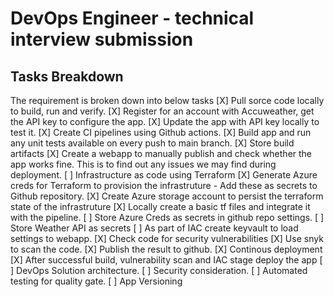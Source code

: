 # DevOps Engineer - technical interview submission

## Tasks Breakdown
The requirement is broken down into below tasks
[X] Pull sorce code locally to build, run and verify.
[X] Register for an account with Accuweather, get the API key to configure the app.
[X] Update the app with API key locally to test it. 
[X] Create CI pipelines using Github actions.
    [X] Build app and run any unit tests available on every push to main branch. 
    [X] Store build artifacts
[X] Create a webapp to manually publish and check whether the app works fine. This is to find out any issues we may find during deployment.
[ ] Infrastructure as code using Terraform 
   [X] Generate Azure creds for Terraform to provision the infrastruture - Add these as secrets to Github repository.
   [X] Create Azure storage account to persist the terraform state of the infrastruture
   [X] Locally create a basic tf files and integrate it with the pipeline.
   [ ] Store Azure Creds as secrets in github repo settings.
   [ ] Store Weather API as secrets
   [ ] As part of IAC create keyvault to load settings to webapp. 
[X] Check code for security vulnerabilities
    [X] Use snyk to scan the code.
    [X] Publish the result to github.
[X] Continous deployment
    [X] After successful build, vulnerability scan and IAC stage deploy the app
[ ] DevOps Solution architecture.
[ ] Security consideration.
[ ] Automated testing for quality gate. 
[ ] App Versioning

